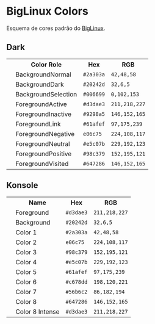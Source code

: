 # BigLinux Colors

Esquema de cores padrão do [BigLinux](https://www.biglinux.com.br).

## Dark

<table>
  <tr>
    <th></th>
    <th>Color Role</th>
    <th>Hex</th>
    <th>RGB</th>
  </tr>
  <tr>
    <td><img src="https://shields.io/badge/-2a303a?&style=for-the-badge" alt=""></td>
    <td>BackgroundNormal</td>
    <td><code>#2a303a</code></td>
    <td><code>42,48,58</code></td>
  </tr>
  <tr>
    <td><img src="https://shields.io/badge/-20242d?&style=for-the-badge" alt=""></td>
    <td>BackgroundDark</td>
    <td><code>#20242d</code></td>
    <td><code>32,6,5</code></td>
  </tr>
  <tr>
    <td><img src="https://shields.io/badge/-006699?&style=for-the-badge" alt=""></td>
    <td>BackgroundSelection</td>
    <td><code>#006699</code></td>
    <td><code>0,102,153</code></td>
  </tr>
  <tr>
    <td><img src="https://shields.io/badge/-d3dae3?&style=for-the-badge" alt=""></td>
    <td>ForegroundActive</td>
    <td><code>#d3dae3</code></td>
    <td><code>211,218,227</code></td>
  </tr>
  <tr>
    <td><img src="https://shields.io/badge/-9298a5?&style=for-the-badge" alt=""></td>
    <td>ForegroundInactive</td>
    <td><code>#9298a5</code></td>
    <td><code>146,152,165</code></td>
  </tr>
  <tr>
    <td><img src="https://shields.io/badge/-61afef?&style=for-the-badge" alt=""></td>
    <td>ForegroundLink</td>
    <td><code>#61afef</code></td>
    <td><code>97,175,239</code></td>
  </tr>
  <tr>
    <td><img src="https://shields.io/badge/-e06c75?&style=for-the-badge" alt=""></td>
    <td>ForegroundNegative</td>
    <td><code>e06c75</code></td>
    <td><code>224,108,117</code></td>
  </tr>
  <tr>
    <td><img src="https://shields.io/badge/-e5c07b?&style=for-the-badge" alt=""></td>
    <td>ForegroundNeutral</td>
    <td><code>#e5c07b</code></td>
    <td><code>229,192,123</code></td>
  </tr>
  <tr>
    <td><img src="https://shields.io/badge/-98c379?&style=for-the-badge" alt=""></td>
    <td>ForegroundPositive</td>
    <td><code>#98c379</code></td>
    <td><code>152,195,121</code></td>
  </tr>
  <tr>
    <td><img src="https://shields.io/badge/-647286?&style=for-the-badge" alt=""></td>
    <td>ForegroundVisited</td>
    <td><code>#647286</code></td>
    <td><code>146,152,165</code></td>
  </tr>
</table>

## Konsole

<table>
  <tr>
    <th></th>
    <th>Name</th>
    <th>Hex</th>
    <th>RGB</th>
  </tr>
  <tr>
    <td><img src="https://shields.io/badge/-d3dae3?&style=for-the-badge" alt=""></td>
    <td>Foreground</td>
    <td><code>#d3dae3</code></td>
    <td><code>211,218,227</code></td>
  </tr>
  <tr>
    <td><img src="https://shields.io/badge/-20242d?&style=for-the-badge" alt=""></td>
    <td>Background</td>
    <td><code>#20242d</code></td>
    <td><code>32,6,5</code></td>
  </tr>
  <tr>
    <td><img src="https://shields.io/badge/-2a303a?&style=for-the-badge" alt=""></td>
    <td>Color 1</td>
    <td><code>#2a303a</code></td>
    <td><code>42,48,58</code></td>
  </tr>
    <td><img src="https://shields.io/badge/-e06c75?&style=for-the-badge" alt=""></td>
    <td>Color 2</td>
    <td><code>e06c75</code></td>
    <td><code>224,108,117</code></td>
  </tr>
  <tr>
    <td><img src="https://shields.io/badge/-98c379?&style=for-the-badge" alt=""></td>
    <td>Color 3</td>
    <td><code>#98c379</code></td>
    <td><code>152,195,121</code></td>
  </tr>
  <tr>
    <td><img src="https://shields.io/badge/-e5c07b?&style=for-the-badge" alt=""></td>
    <td>Color 4</td>
    <td><code>#e5c07b</code></td>
    <td><code>229,192,123</code></td>
  </tr>
  <tr>
    <td><img src="https://shields.io/badge/-61afef?&style=for-the-badge" alt=""></td>
    <td>Color 5</td>
    <td><code>#61afef</code></td>
    <td><code>97,175,239</code></td>
  </tr>
  <tr>
    <td><img src="https://shields.io/badge/-c678dd?&style=for-the-badge" alt=""></td>
    <td>Color 6</td>
    <td><code>#c678dd</code></td>
    <td><code>198,120,221</code></td>
  </tr>
  <tr>
    <td><img src="https://shields.io/badge/-56b6c2?&style=for-the-badge" alt=""></td>
    <td>Color 7</td>
    <td><code>#56b6c2</code></td>
    <td><code>86,182,194</code></td>
  </tr>
  <tr>
    <td><img src="https://shields.io/badge/-647286?&style=for-the-badge" alt=""></td>
    <td>Color 8</td>
    <td><code>#647286</code></td>
    <td><code>146,152,165</code></td>
  </tr>
  <tr>
    <td><img src="https://shields.io/badge/-d3dae3?&style=for-the-badge" alt=""></td>
    <td>Color 8 Intense</td>
    <td><code>#d3dae3</code></td>
    <td><code>211,218,227</code></td>
  </tr>
</table>
